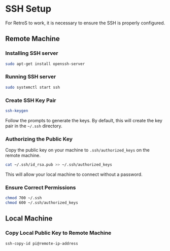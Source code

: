 # SSH Setup

For RetroS to work, it is necessary to ensure the SSH is properly configured.

## Remote Machine

### Installing SSH server

```bash
sudo apt-get install openssh-server
```

### Running SSH server

```bash
sudo systemctl start ssh
```

### Create SSH Key Pair

```bash
ssh-keygen
```

Follow the prompts to generate the keys. By default, this will create the
key pair in the `~/.ssh` directory.

### Authorizing the Public Key

Copy the public key on your machine to `.ssh/authorized_keys` on the remote machine.

```bash
cat ~/.ssh/id_rsa.pub >> ~/.ssh/authorized_keys
```

This will allow your local machine to connect without a password.

### Ensure Correct Permissions

```bash
chmod 700 ~/.ssh
chmod 600 ~/.ssh/authorized_keys
```

## Local Machine

### Copy Local Public Key to Remote Machine

```bash
ssh-copy-id pi@remote-ip-address
```
